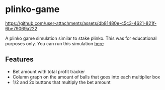# plinko-game

https://github.com/user-attachments/assets/db81480e-c5c3-4621-821f-6be79069a222

A plinko game simulation similar to stake plinko. This was for educational purposes only. 
You can run this simulation [here](https://asbou45115.github.io/plinko-game/)

## Features

- Bet amount with total profit tracker
- Column graph on the amount of balls that goes into each multiplier box
- 1/2 and 2x buttons that multiply the bet amount 
